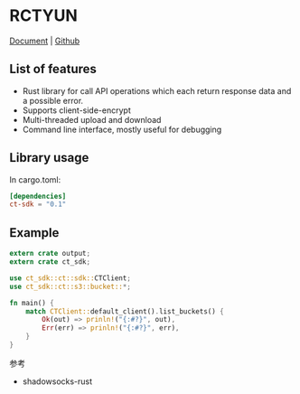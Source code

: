 # RCTYUN

[Document](https://rctyun.gitai.me) | [Github](https://github.com/GitaiQAQ/RCTYUN)


## List of features

* Rust library for call API operations which each return response data and a possible error.
* Supports client-side-encrypt
* Multi-threaded upload and download
* Command line interface, mostly useful for debugging

## Library usage

In cargo.toml:

```toml
[dependencies]
ct-sdk = "0.1"
```

## Example

```rust
extern crate output;
extern crate ct_sdk;

use ct_sdk::ct::sdk::CTClient;
use ct_sdk::ct::s3::bucket::*;

fn main() {
    match CTClient::default_client().list_buckets() {
        Ok(out) => prinln!("{:#?}", out),
        Err(err) => prinln!("{:#?}", err),
    }
}
```

参考

* shadowsocks-rust